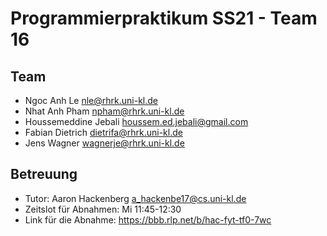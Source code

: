 Programmierpraktikum SS21 - Team 16
===================================

Team
----

- Ngoc Anh Le <nle@rhrk.uni-kl.de>
- Nhat Anh Pham <npham@rhrk.uni-kl.de>
- Houssemeddine Jebali <houssem.ed.jebali@gmail.com>
- Fabian Dietrich <dietrifa@rhrk.uni-kl.de>
- Jens Wagner <wagnerje@rhrk.uni-kl.de>


Betreuung
---------

- Tutor: Aaron Hackenberg <a_hackenbe17@cs.uni-kl.de>
- Zeitslot für Abnahmen: Mi 11:45-12:30
- Link für die Abnahme: https://bbb.rlp.net/b/hac-fyt-tf0-7wc
